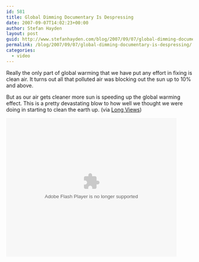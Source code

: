 ```yaml
---
id: 581
title: Global Dimming Documentary Is Despressing
date: 2007-09-07T14:02:23+00:00
author: Stefan Hayden
layout: post
guid: http://www.stefanhayden.com/blog/2007/09/07/global-dimming-documentary-is-despressing/
permalink: /blog/2007/09/07/global-dimming-documentary-is-despressing/
categories:
  - video
---
```

<p>Really the only part of global warming that we have put any effort in fixing is clean air. It turns out all that polluted air was blocking out the sun up to 10% and above.</p>
<p>But as our air gets cleaner more sun is speeding up the global warming effect. This is a pretty devastating blow to how well we thought we were doing in starting to clean the earth up. (via <a href="http://blog.longnow.org/">Long Views</a>)</p>
<p><embed style="width:460px; height:374px; margin-bottom:10px;" id="VideoPlayback" type="application/x-shockwave-flash" src="http://video.google.com/googleplayer.swf?docId=39520879762623193&hl=en" flashvars=""> </embed>
</p>

